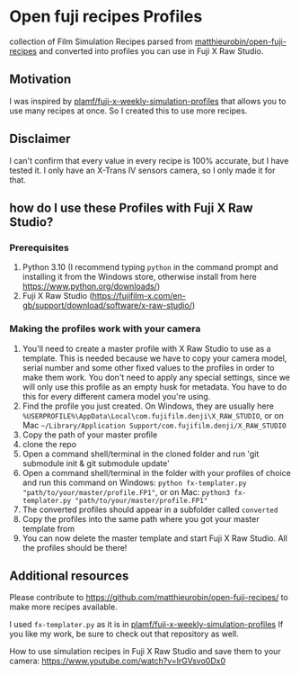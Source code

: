 # Open fuji recipes Profiles

collection of Film Simulation Recipes parsed from [matthieurobin/open-fuji-recipes](https://github.com/matthieurobin/open-fuji-recipes/) and converted into profiles you can use in Fuji X Raw Studio.

## Motivation
I was inspired by [plamf/fuji-x-weekly-simulation-profiles](https://github.com/plamf/fuji-x-weekly-simulation-profiles) that allows you to use many recipes at once.
So I created this to use more recipes.

## Disclaimer
I can't confirm that every value in every recipe is 100% accurate, but I have tested it.
I only have an X-Trans IV sensors camera, so I only made it for that.


## how do I use these Profiles with Fuji X Raw Studio?
### Prerequisites
1. Python 3.10 (I recommend typing `python` in the command prompt and installing it from the Windows store, otherwise install from here https://www.python.org/downloads/)
2. Fuji X Raw Studio (https://fujifilm-x.com/en-gb/support/download/software/x-raw-studio/)

### Making the profiles work with your camera
1. You'll need to create a master profile with X Raw Studio to use as a template. This is needed because we have to copy your camera model, serial number and some other fixed values to the profiles in order to make them work. You don't need to apply any special settings, since we will only use this profile as an empty husk for metadata. You have to do this for every different camera model you're using.
2. Find the profile you just created. On Windows, they are usually here `%USERPROFILE%\AppData\Local\com.fujifilm.denji\X_RAW_STUDIO`, or on Mac `~/Library/Application Support/com.fujifilm.denji/X_RAW_STUDIO`
3. Copy the path of your master profile
4. clone the repo
5. Open a command shell/terminal in the cloned folder and run 'git submodule init & git submodule update'
6. Open a command shell/terminal in the folder with your profiles of choice and run this command on Windows: `python fx-templater.py "path/to/your/master/profile.FP1"`, or on Mac: `python3 fx-templater.py "path/to/your/master/profile.FP1"`
7. The converted profiles should appear in a subfolder called `converted`
8. Copy the profiles into the same path where you got your master template from
9. You can now delete the master template and start Fuji X Raw Studio. All the profiles should be there!

## Additional resources
Please contribute to https://github.com/matthieurobin/open-fuji-recipes/ to make more recipes available.

I used `fx-templater.py` as it is in [plamf/fuji-x-weekly-simulation-profiles](https://github.com/plamf/fuji-x-weekly-simulation-profiles)
If you like my work, be sure to check out that repository as well.

How to use simulation recipes in Fuji X Raw Studio and save them to your camera: https://www.youtube.com/watch?v=IrGVsvo0Dx0
